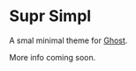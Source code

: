 # Supr Simpl

A smal minimal theme for [Ghost](http://github.com/tryghost/ghost/).

More info coming soon.